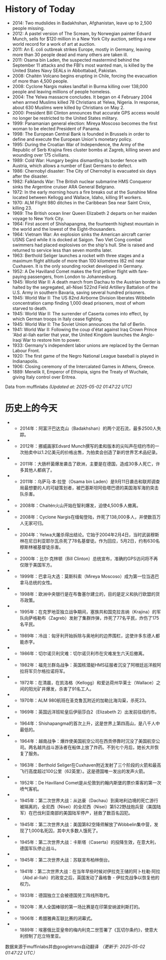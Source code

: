 # History of Today 

- 2014: Two mudslides in Badakhshan, Afghanistan, leave up to 2,500 people missing.
- 2012: A pastel version of The Scream, by Norwegian painter Edvard Munch, sells for $120 million in a New York City auction, setting a new world record for a work of art at auction.
- 2011: An E. coli outbreak strikes Europe, mostly in Germany, leaving more than 30 people dead and many others are taken ill.
- 2011: Osama bin Laden, the suspected mastermind behind the September 11 attacks and the FBI's most wanted man, is killed by the United States Navy SEALs in Abbottabad, Pakistan.
- 2008: Chaitén Volcano begins erupting in Chile, forcing the evacuation of more than 4,500 people.
- 2008: Cyclone Nargis makes landfall in Burma killing over 138,000 people and leaving millions of people homeless.
- 2004: The Yelwa massacre concludes. It began on 4 February 2004 when armed Muslims killed 78 Christians at Yelwa, Nigeria. In response, about 630 Muslims were killed by Christians on May 2.
- 2000: President Bill Clinton announces that accurate GPS access would no longer be restricted to the United States military.
- 1999: Panamanian general election: Mireya Moscoso becomes the first woman to be elected President of Panama.
- 1998: The European Central Bank is founded in Brussels in order to define and execute the European Union's monetary policy.
- 1995: During the Croatian War of Independence, the Army of the Republic of Serb Krajina fires cluster bombs at Zagreb, killing seven and wounding over 175 civilians.
- 1989: Cold War: Hungary begins dismantling its border fence with Austria, which allows a number of East Germans to defect.
- 1986: Chernobyl disaster: The City of Chernobyl is evacuated six days after the disaster.
- 1982: Falklands War: The British nuclear submarine HMS Conqueror sinks the Argentine cruiser ARA General Belgrano.
- 1972: In the early morning hours a fire breaks out at the Sunshine Mine located between Kellogg and Wallace, Idaho, killing 91 workers.
- 1970: ALM Flight 980 ditches in the Caribbean Sea near Saint Croix, killing 23.
- 1969: The British ocean liner Queen Elizabeth 2 departs on her maiden voyage to New York City.
- 1964: First ascent of Shishapangma, the fourteenth highest mountain in the world and the lowest of the Eight-thousanders.
- 1964: Vietnam War: An explosion sinks the American aircraft carrier USNS Card while it is docked at Saigon. Two Viet Cong combat swimmers had placed explosives on the ship's hull. She is raised and returned to service less than seven months later.
- 1963: Berthold Seliger launches a rocket with three stages and a maximum flight altitude of more than 100 kilometres (62 mi) near Cuxhaven. It is the only sounding rocket developed in Germany.
- 1952: A De Havilland Comet makes the first jetliner flight with fare-paying passengers, from London to Johannesburg.
- 1945: World War II: A death march from Dachau to the Austrian border is halted by the segregated, all-Nisei 522nd Field Artillery Battalion of the U.S. Army in southern Bavaria, saving several hundred prisoners.
- 1945: World War II: The US 82nd Airborne Division liberates Wöbbelin concentration camp finding 1,000 dead prisoners, most of whom starved to death.
- 1945: World War II: The surrender of Caserta comes into effect, by which German troops in Italy cease fighting.
- 1945: World War II: The Soviet Union announces the fall of Berlin.
- 1941: World War II: Following the coup d'état against Iraq Crown Prince 'Abd al-Ilah earlier that year, the United Kingdom launches the Anglo-Iraqi War to restore him to power.
- 1933: Germany's independent labor unions are replaced by the German Labour Front.
- 1920: The first game of the Negro National League baseball is played in Indianapolis.
- 1906: Closing ceremony of the Intercalated Games in Athens, Greece.
- 1889: Menelik II, Emperor of Ethiopia, signs the Treaty of Wuchale, giving Italy control over Eritrea.

Data from muffinlabs
*(Updated at: 2025-05-02 01:47:22 UTC)*

# 历史上的今天 

- -  2014年：阿富汗巴达克山（Badakhshan）的两个泥石流，最多2500人失踪。
- -  2012年：挪威画家Edvard Munch撰写的柔和版本的尖叫声在纽约市的一次拍卖中以1.2亿美元的价格出售，为拍卖会创造了新的世界艺术品纪录。
- -  2011年：大肠杆菌爆发袭击了欧洲，主要是在德国，造成30多人死亡，许多其他人都病了。
- -  2011年：乌萨马·本·拉登（Osama bin Laden）是9月11日袭击和联邦调查局最想要的人的可疑策划者，被巴基斯坦阿伯塔巴德的美国海军海豹突击队杀害。
- -  2008年：Chaitén火山开始在智利爆发，迫使4,500多人撤离。
- -  2008年：Cyclone Nargis在缅甸登陆，炸死了138,000多人，并使数百万人无家可归。
- -  2004年：Yelwa大屠杀得出结论。它始于2004年2月4日，当时武装穆斯林在尼日利亚耶尔瓦杀死了78名基督徒。作为回应，5月2日，约有630名穆斯林被基督徒杀害。
- -  2000年：比尔·克林顿（Bill Clinton）总统宣布，准确的GPS访问将不再仅限于美国军方。
- -  1999年：巴拿马大选：莫斯科索（Mireya Moscoso）成为第一位当选巴拿马总统的女性。
- -  1998年：欧洲中央银行是在布鲁塞尔建立的，目的是定义和执行欧盟的货币政策。
- -  1995年：在克罗地亚独立战争期间，塞族共和国克拉吉纳（Krajina）的军队向萨格勒布（Zagreb）发射了集群炸弹，炸死了77名平民，炸伤了175名平民。
- -  1989年：冷战：匈牙利开始拆除与奥地利的边界围栏，这使许多东德人都能赤字。
- -  1986年：切尔诺贝利灾难：切尔诺贝利市在灾难发生六天后撤离。
- -  1982年：福克兰群岛战争：英国核潜艇HMS征服者沉没了阿根廷巡洋舰阿拉将军贝尔格拉诺将军。
- -  1972年：在清晨，在凯洛格（Kellogg）和爱达荷州华莱士（Wallace）之间的阳光矿井爆发，杀害了91名工人。
- -  1970年：ALM 980航班在圣克鲁瓦附近的加勒比海沟渠，杀死23。
- -  1969年：英国远洋班轮皇后伊丽莎白2（Elizabeth 2）出发前往纽约市。
- -  1964年：Shishapangma的首次上升，这是世界上第四高山，是八千人中最低的。
- -  1964年：越南战争：爆炸使美国航空公司在西贡停靠时沉没了美国航空公司。两名越共战斗游泳者在船体上放了炸药。不到七个月后，她长大并恢复了服务。
- -  1963年：Berthold Seliger在Cuxhaven附近发射了三个阶段的火箭和最高飞行高度超过100公里（62英里）。这是德国唯一发出的发声火箭。
- -  1952年：De Havilland Comet是从伦敦到约翰内斯堡的票价乘客的第一次喷气客机。
- -  1945年：第二次世界大战：从达豪（Dachau）到奥地利边境的死亡游行被隔离的，全尼西（Nisei）的全尼西（Nisei）第522野战炮兵营（美国陆军）在巴伐利亚南部的美国陆军停产，拯救了数百名囚犯。
- -  1945年：第二次世界大战：美国第82空降师解放了Wöbbelin集中营，发现了1,000名死囚，其中大多数人饿死了。
- -  1945年：第二次世界大战：卡斯塔（Caserta）的投降生效，在意大利，德国军队停止战斗。
- -  1945年：第二次世界大战：苏联宣布柏林倒台。
- -  1941年：第二次世界大战：在当年早些时候对伊拉克王储的阿卜杜勒·阿拉（Abd al-Ilah）的政变之后，英国发动了盎格鲁 - 伊拉克战争以恢复他的权力。
- -  1933年：德国独立工会被德国劳工阵线所取代。
- -  1920年：黑人全国棒球的第一场比赛是在印第安纳波利斯打的。
- -  1906年：希腊雅典互联比赛的闭幕式。
- -  1889年：埃塞俄比亚皇帝的梅内利克二世签署了《瓦切尔条约》，使意大利控制了厄立特里亚。

数据来源于muffinlabs并由googletrans自动翻译
*（更新于: 2025-05-02 01:47:22 UTC）*